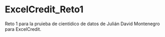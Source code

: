 # ExcelCredit_Reto1
Reto 1 para la pruieba de cientídico de datos de Julián David Montenegro para ExcelCredit.

